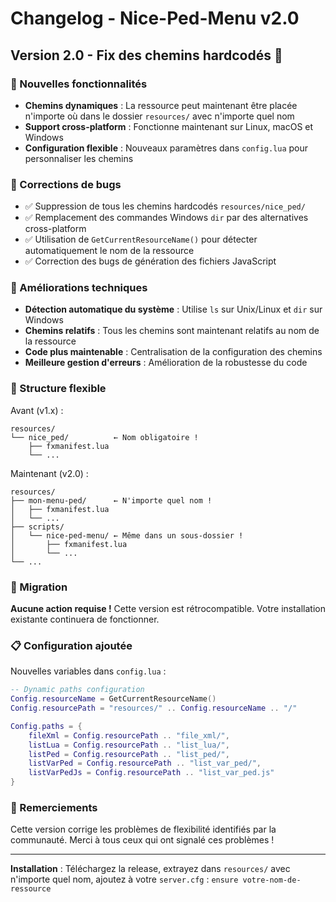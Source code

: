 # Changelog - Nice-Ped-Menu v2.0

## Version 2.0 - Fix des chemins hardcodés 🎉

### 🚀 Nouvelles fonctionnalités

- **Chemins dynamiques** : La ressource peut maintenant être placée n'importe où dans le dossier `resources/` avec n'importe quel nom
- **Support cross-platform** : Fonctionne maintenant sur Linux, macOS et Windows
- **Configuration flexible** : Nouveaux paramètres dans `config.lua` pour personnaliser les chemins

### 🐛 Corrections de bugs

- ✅ Suppression de tous les chemins hardcodés `resources/nice_ped/`
- ✅ Remplacement des commandes Windows `dir` par des alternatives cross-platform
- ✅ Utilisation de `GetCurrentResourceName()` pour détecter automatiquement le nom de la ressource
- ✅ Correction des bugs de génération des fichiers JavaScript

### 🔧 Améliorations techniques

- **Détection automatique du système** : Utilise `ls` sur Unix/Linux et `dir` sur Windows
- **Chemins relatifs** : Tous les chemins sont maintenant relatifs au nom de la ressource
- **Code plus maintenable** : Centralisation de la configuration des chemins
- **Meilleure gestion d'erreurs** : Amélioration de la robustesse du code

### 📁 Structure flexible

Avant (v1.x) :
```
resources/
└── nice_ped/          ← Nom obligatoire !
    ├── fxmanifest.lua
    └── ...
```

Maintenant (v2.0) :
```
resources/
├── mon-menu-ped/      ← N'importe quel nom !
│   ├── fxmanifest.lua
│   └── ...
├── scripts/
│   └── nice-ped-menu/ ← Même dans un sous-dossier !
│       ├── fxmanifest.lua
│       └── ...
└── ...
```

### 🎯 Migration

**Aucune action requise !** Cette version est rétrocompatible. Votre installation existante continuera de fonctionner.

### 📋 Configuration ajoutée

Nouvelles variables dans `config.lua` :
```lua
-- Dynamic paths configuration
Config.resourceName = GetCurrentResourceName()
Config.resourcePath = "resources/" .. Config.resourceName .. "/"

Config.paths = {
    fileXml = Config.resourcePath .. "file_xml/",
    listLua = Config.resourcePath .. "list_lua/",
    listPed = Config.resourcePath .. "list_ped/",
    listVarPed = Config.resourcePath .. "list_var_ped/",
    listVarPedJs = Config.resourcePath .. "list_var_ped.js"
}
```

### 🙏 Remerciements

Cette version corrige les problèmes de flexibilité identifiés par la communauté. Merci à tous ceux qui ont signalé ces problèmes !

---

**Installation** : Téléchargez la release, extrayez dans `resources/` avec n'importe quel nom, ajoutez à votre `server.cfg` : `ensure votre-nom-de-ressource`